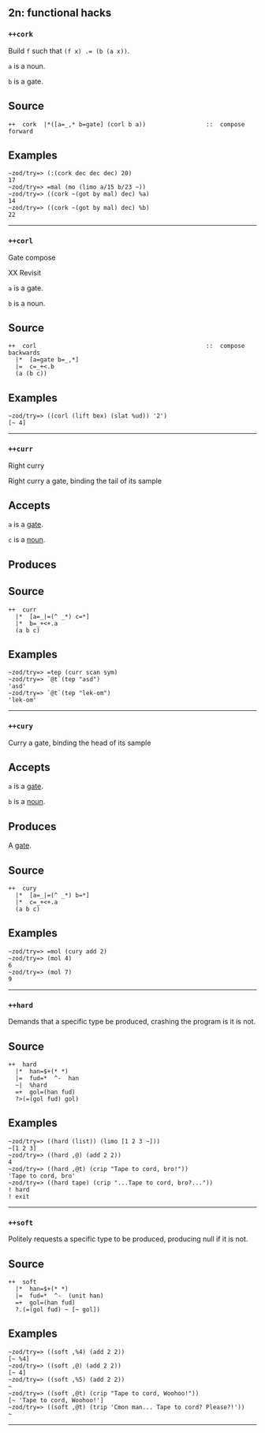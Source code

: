 ## 2n: functional hacks
### `++cork`

Build `f` such that `(f x) .= (b (a x))`.

`a` is a noun.

`b` is a gate.

Source
------

    ++  cork  |*([a=_,* b=gate] (corl b a))                 ::  compose forward

Examples
--------

    ~zod/try=> (:(cork dec dec dec) 20)
    17
    ~zod/try=> =mal (mo (limo a/15 b/23 ~))
    ~zod/try=> ((cork ~(got by mal) dec) %a)
    14
    ~zod/try=> ((cork ~(got by mal) dec) %b)
    22



***
### `++corl`

Gate compose

XX Revisit

`a` is a gate.

`b` is a noun.

Source
------

    ++  corl                                                ::  compose backwards
      |*  [a=gate b=_,*]
      |=  c=_+<.b
      (a (b c))

Examples
--------

    ~zod/try=> ((corl (lift bex) (slat %ud)) '2')
    [~ 4]



***
### `++curr`

Right curry

Right curry a gate, binding the tail of its sample

Accepts
-------

`a` is a [gate]().

`c` is a [noun]().

Produces
--------


Source
------

    ++  curr
      |*  [a=_|=(^ _*) c=*]
      |*  b=_+<+.a
      (a b c)

Examples
--------

    ~zod/try=> =tep (curr scan sym)
    ~zod/try=> `@t`(tep "asd")
    'asd'
    ~zod/try=> `@t`(tep "lek-om")
    'lek-om'



***
### `++cury`

Curry a gate, binding the head of its sample

Accepts
-------

`a` is a [gate]().

`b` is a [noun]().

Produces
--------

A [gate]().

Source
------

    ++  cury
      |*  [a=_|=(^ _*) b=*]
      |*  c=_+<+.a
      (a b c)

Examples
--------

    ~zod/try=> =mol (cury add 2)
    ~zod/try=> (mol 4)
    6
    ~zod/try=> (mol 7)
    9



***
### `++hard`

Demands that a specific type be produced, crashing the program is it is
not.

Source
------

    ++  hard
      |*  han=$+(* *)
      |=  fud=*  ^-  han
      ~|  %hard
      =+  gol=(han fud)
      ?>(=(gol fud) gol)

Examples
--------

    ~zod/try=> ((hard (list)) (limo [1 2 3 ~]))
    ~[1 2 3]
    ~zod/try=> ((hard ,@) (add 2 2))
    4
    ~zod/try=> ((hard ,@t) (crip "Tape to cord, bro!"))
    'Tape to cord, bro'
    ~zod/try=> ((hard tape) (crip "...Tape to cord, bro?..."))
    ! hard
    ! exit



***
### `++soft`

Politely requests a specific type to be produced, producing null if it
is not.

Source
------

    ++  soft
      |*  han=$+(* *)
      |=  fud=*  ^-  (unit han)
      =+  gol=(han fud)
      ?.(=(gol fud) ~ [~ gol])

Examples
--------

    ~zod/try=> ((soft ,%4) (add 2 2))
    [~ %4]
    ~zod/try=> ((soft ,@) (add 2 2))
    [~ 4]
    ~zod/try=> ((soft ,%5) (add 2 2))
    ~
    ~zod/try=> ((soft ,@t) (crip "Tape to cord, Woohoo!"))
    [~ 'Tape to cord, Woohoo!']
    ~zod/try=> ((soft ,@t) (trip 'Cmon man... Tape to cord? Please?!'))
    ~



***
